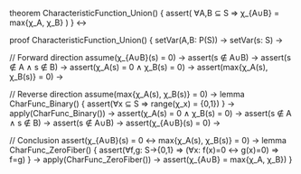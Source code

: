 theorem CharacteristicFunction_Union() {
  assert(
    ∀A,B ⊆ S ⇒ 
    χ_{A∪B} = max{χ_A, χ_B}
  )
} ↔

proof CharacteristicFunction_Union() {
  setVar(A,B: P(S)) →
  setVar(s: S) →
  
  // Forward direction
  assume(χ_{A∪B}(s) = 0) →
  assert(s ∉ A∪B) →
  assert(s ∉ A ∧ s ∉ B) →
  assert(χ_A(s) = 0 ∧ χ_B(s) = 0) →
  assert(max{χ_A(s), χ_B(s)} = 0) →

  // Reverse direction
  assume(max{χ_A(s), χ_B(s)} = 0) →
  lemma CharFunc_Binary() {
    assert(∀x ⊆ S ⇒ range(χ_x) = {0,1})
  } →
  apply(CharFunc_Binary()) →
  assert(χ_A(s) = 0 ∧ χ_B(s) = 0) →
  assert(s ∉ A ∧ s ∉ B) →
  assert(s ∉ A∪B) →
  assert(χ_{A∪B}(s) = 0) →

  // Conclusion
  assert(χ_{A∪B}(s) = 0 ↔ max{χ_A(s), χ_B(s)} = 0) →
  lemma CharFunc_ZeroFiber() {
    assert(∀f,g: S→{0,1} ⇒ 
           (∀x: f(x)=0 ↔ g(x)=0) ⇒ f=g)
  } →
  apply(CharFunc_ZeroFiber()) →
  assert(χ_{A∪B} = max{χ_A, χ_B})
}